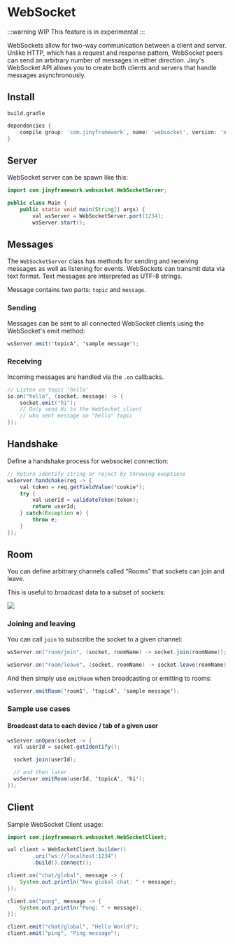# WebSocket

:::warning WIP
This feature is in experimental
:::

WebSockets allow for two-way communication between a client and server. Unlike HTTP, which has a request and response
 pattern, WebSocket peers can send an arbitrary number of messages in either direction. Jiny's WebSocket API allows you
  to create both clients and servers that handle messages asynchronously.
  
## Install

`build.gradle`

```groovy
dependencies {
    compile group: 'com.jinyframework', name: 'websocket', version: 'x.x.x'
}
```

## Server

WebSocket server can be spawn like this:

```java
import com.jinyframework.websocket.WebSocketServer;

public class Main {
    public static void main(String[] args) {
        val wsServer = WebSocketServer.port(1234);
        wsServer.start();
```

## Messages

The `WebSocketServer` class has methods for sending and receiving messages as well as listening for events. WebSockets can transmit data via text format. Text messages are interpreted as UTF-8 strings.

Message contains two parts: `topic` and `message`.

### Sending

Messages can be sent to all connected WebSocket clients using the WebSocket's emit method:

```java
wsServer.emit('topicA', 'sample message');
```

### Receiving

Incoming messages are handled via the `.on` callbacks.

```java
// Listen on topic 'hello'
io.on("hello", (socket, message) -> {
    socket.emit("hi"); 
    // Only send Hi to the WebSocket client
    // who sent message on "hello" topic
});
```

## Handshake

Define a handshake process for websocket connection:

```java
// Return identify string or reject by throwing exeptions
wsServer.handshake(req -> {
    val token = req.getFieldValue('cookie');
    try {
        val userId = validateToken(token);
        return userId;
    } catch(Exception e) {
        throw e;
    }
});
```

## Room

You can define arbitrary channels called “Rooms” that sockets can join and leave.

This is useful to broadcast data to a subset of sockets:

![](https://socket.io/images/rooms.png)

### Joining and leaving

You can call `join` to subscribe the socket to a given channel:

```java
wsServer.on("room/join", (socket, roomName) -> socket.join(roomName)); // Join room

wsServer.on("room/leave", (socket, roomName) -> socket.leave(roomName)); // Leave room
```

And then simply use `emitRoom` when broadcasting or emitting to rooms:

```java
wsServer.emitRoom('room1', 'topicA', 'sample message');
```

### Sample use cases

#### Broadcast data to each device / tab of a given user

```java
wsServer.onOpen(socket -> {
  val userId = socket.getIdentify();

  socket.join(userId);

  // and then later
  wsServer.emitRoom(userId, 'topicA', 'hi');
});
```

## Client

Sample WebSocket Client usage:

```java
import com.jinyframework.websocket.WebSocketClient;

val client = WebSocketClient.builder()
        .uri("ws://localhost:1234")
        .build().connect();

client.on("chat/global", message -> {
    System.out.println("New global chat: " + message);
});

client.on("pong", message -> {
    System.out.println("Pong: " + message);
});

client.emit("chat/global", "Hello World");
client.emit("ping", "Ping message");
```